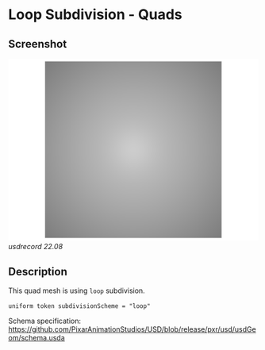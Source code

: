 # Loop Subdivision - Quads

## Screenshot

![screenshot](screenshots/subdiv_loop_quads_usdrecord_22.08.png)
_usdrecord 22.08_

## Description

This quad mesh is using `loop` subdivision.

```usda
uniform token subdivisionScheme = "loop"
```

Schema specification: <https://github.com/PixarAnimationStudios/USD/blob/release/pxr/usd/usdGeom/schema.usda>
